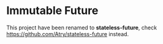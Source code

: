Immutable Future
================

This project have been renamed to **stateless-future**, check https://github.com/Atry/stateless-future instead.
